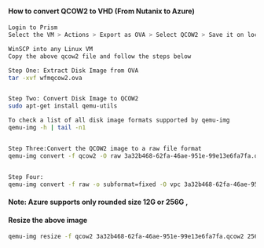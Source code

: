 
#### How to convert QCOW2 to VHD (From Nutanix to Azure)

```sh
Login to Prism
Select the VM > Actions > Export as OVA > Select QCOW2 > Save it on local disk .

WinSCP into any Linux VM 
Copy the above qcow2 file and follow the steps below 

```
```sh
Step One: Extract Disk Image from OVA
tar -xvf wfmqcow2.ova


Step Two: Convert Disk Image to QCOW2
sudo apt-get install qemu-utils

To check a list of all disk image formats supported by qemu-img
qemu-img -h | tail -n1


Step Three:Convert the QCOW2 image to a raw file format
qemu-img convert -f qcow2 -O raw 3a32b468-62fa-46ae-951e-99e13e6fa7fa.qcow2 3a32b468-62fa-46ae-951e-99e13e6fa7fa.raw


Step Four: 
qemu-img convert -f raw -o subformat=fixed -O vpc 3a32b468-62fa-46ae-951e-99e13e6fa7fa.raw 3a32b468-62fa-46ae-951e-99e13e6fa7fa.vhd
```


#### Note: Azure supports only rounded size 12G or 256G ,
#### Resize the above image 

```sh
qemu-img resize -f qcow2 3a32b468-62fa-46ae-951e-99e13e6fa7fa.qcow2 256G
```
